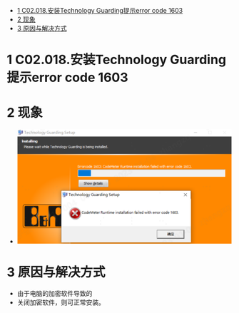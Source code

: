 - [1 C02.018.安装Technology Guarding提示error code 1603](#_1-c02018%E5%AE%89%E8%A3%85technology-guarding%E6%8F%90%E7%A4%BAerror-code-1603)
- [2 现象](#_2-%E7%8E%B0%E8%B1%A1)
- [3 原因与解决方式](#_3-%E5%8E%9F%E5%9B%A0%E4%B8%8E%E8%A7%A3%E5%86%B3%E6%96%B9%E5%BC%8F)

# 1 C02.018.安装Technology Guarding提示error code 1603

# 2 现象

- ![](FILES/018安装Technology%20Guarding提示error%20code%201603/image-20230104142644611.png)

# 3 原因与解决方式

- 由于电脑的加密软件导致的
- 关闭加密软件，则可正常安装。
